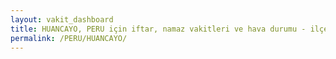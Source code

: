 ```yaml
---
layout: vakit_dashboard
title: HUANCAYO, PERU için iftar, namaz vakitleri ve hava durumu - ilçe/eyalet seç
permalink: /PERU/HUANCAYO/
---
```


<script type="text/javascript">
  var GLOBAL_COUNTRY = 'PERU';
  var GLOBAL_CITY = 'HUANCAYO';
  var GLOBAL_STATE = '';
  var lat = 72;
  var lon = 21;
</script>
